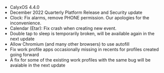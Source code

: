 * CalyxOS 4.4.0
* December 2022 Quarterly Platform Release and Security update
* Clock: Fix alarms, remove PHONE permission. Our apologies for the inconvenience.
* Calendar (Etar): Fix crash when creating new event.
* Double tap to sleep is temporarily broken, will be available again in the next update
* Allow Chromium (and many other browsers) to use autofill
* Fix work profile apps occasionally missing in recents for profiles created going forward
* A fix for some of the existing work profiles with the same bug will be avaiable in the next update
